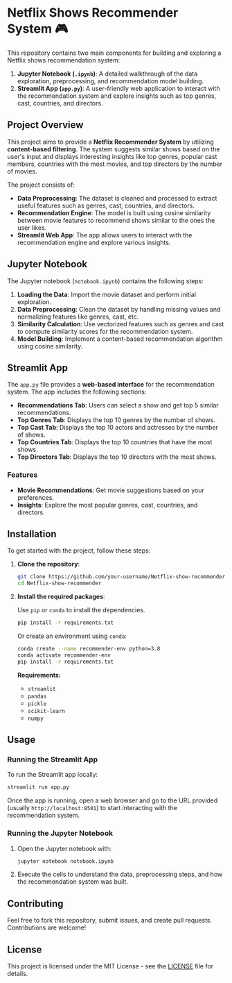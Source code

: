 # Netflix Shows Recommender System 🎮

This repository contains two main components for building and exploring a Netflix shows recommendation system:

1. **Jupyter Notebook (`.ipynb`)**: A detailed walkthrough of the data exploration, preprocessing, and recommendation model building.
2. **Streamlit App (`app.py`)**: A user-friendly web application to interact with the recommendation system and explore insights such as top genres, cast, countries, and directors.

## Project Overview

This project aims to provide a **Netflix Recommender System** by utilizing **content-based filtering**. The system suggests similar shows based on the user's input and displays interesting insights like top genres, popular cast members, countries with the most movies, and top directors by the number of movies.

The project consists of:

- **Data Preprocessing**: The dataset is cleaned and processed to extract useful features such as genres, cast, countries, and directors.
- **Recommendation Engine**: The model is built using cosine similarity between movie features to recommend shows similar to the ones the user likes.
- **Streamlit Web App**: The app allows users to interact with the recommendation engine and explore various insights.

## Jupyter Notebook

The Jupyter notebook (`notebook.ipynb`) contains the following steps:

1. **Loading the Data**: Import the movie dataset and perform initial exploration.
2. **Data Preprocessing**: Clean the dataset by handling missing values and normalizing features like genres, cast, etc.
3. **Similarity Calculation**: Use vectorized features such as genres and cast to compute similarity scores for the recommendation system.
4. **Model Building**: Implement a content-based recommendation algorithm using cosine similarity.

## Streamlit App

The `app.py` file provides a **web-based interface** for the recommendation system. The app includes the following sections:

- **Recommendations Tab**: Users can select a show and get top 5 similar recommendations.
- **Top Genres Tab**: Displays the top 10 genres by the number of shows.
- **Top Cast Tab**: Displays the top 10 actors and actresses by the number of shows.
- **Top Countries Tab**: Displays the top 10 countries that have the most shows.
- **Top Directors Tab**: Displays the top 10 directors with the most shows.

### Features

- **Movie Recommendations**: Get movie suggestions based on your preferences.
- **Insights**: Explore the most popular genres, cast, countries, and directors.

## Installation

To get started with the project, follow these steps:

1. **Clone the repository**:

   ```bash
   git clone https://github.com/your-username/Netflix-show-recommender.git
   cd Netflix-show-recommender
   ```

2. **Install the required packages**:

   Use `pip` or `conda` to install the dependencies.

   ```bash
   pip install -r requirements.txt
   ```

   Or create an environment using `conda`:

   ```bash
   conda create --name recommender-env python=3.8
   conda activate recommender-env
   pip install -r requirements.txt
   ```

   **Requirements:**

   - `streamlit`
   - `pandas`
   - `pickle`
   - `scikit-learn`
   - `numpy`

## Usage

### Running the Streamlit App

To run the Streamlit app locally:

```bash
streamlit run app.py
```

Once the app is running, open a web browser and go to the URL provided (usually `http://localhost:8501`) to start interacting with the recommendation system.

### Running the Jupyter Notebook

1. Open the Jupyter notebook with:

   ```bash
   jupyter notebook notebook.ipynb
   ```

2. Execute the cells to understand the data, preprocessing steps, and how the recommendation system was built.

## Contributing

Feel free to fork this repository, submit issues, and create pull requests. Contributions are welcome!

## License

This project is licensed under the MIT License - see the [LICENSE](LICENSE) file for details.
